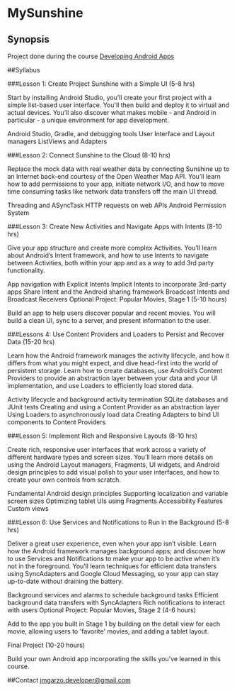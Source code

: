 # MySunshine

## Synopsis
Project done during the course [Developing Android Apps](https://www.udacity.com/course/developing-android-apps--ud853)


##Syllabus

###Lesson 1: Create Project Sunshine with a Simple UI (5-8 hrs)

Start by installing Android Studio, you’ll create your first project with a simple list-based user interface. You'll then build and deploy it to virtual and actual devices. You’ll also discover what makes mobile - and Android in particular - a unique environment for app development.

Android Studio, Gradle, and debugging tools
User Interface and Layout managers
ListViews and Adapters

###Lesson 2: Connect Sunshine to the Cloud (8-10 hrs)

Replace the mock data with real weather data by connecting Sunshine up to an Internet back-end courtesy of the Open Weather Map API. You’ll learn how to add permissions to your app, initiate network I/O, and how to move time consuming tasks like network data transfers off the main UI thread.

Threading and ASyncTask
HTTP requests on web APIs
Android Permission System


###Lesson 3: Create New Activities and Navigate Apps with Intents (8-10 hrs)

Give your app structure and create more complex Activities. You’ll learn about Android’s Intent framework, and how to use Intents to navigate between Activities, both within your app and as a way to add 3rd party functionality.

App navigation with Explicit Intents
Implicit Intents to incorporate 3rd-party apps
Share Intent and the Android sharing framework
Broadcast Intents and Broadcast Receivers
Optional Project: Popular Movies, Stage 1 (5-10 hours)

Build an app to help users discover popular and recent movies. You will build a clean UI, sync to a server, and present information to the user.

###Lessons 4: Use Content Providers and Loaders to Persist and Recover Data (15-20 hrs)

Learn how the Android framework manages the activity lifecycle, and how it differs from what you might expect, and dive head-first into the world of persistent storage. Learn how to create databases, use Android’s Content Providers to provide an abstraction layer between your data and your UI implementation, and use Loaders to efficiently load stored data.

Activity lifecycle and background activity termination
SQLite databases and JUnit tests
Creating and using a Content Provider as an abstraction layer
Using Loaders to asynchronously load data
Creating Adapters to bind UI components to Content Providers

###Lesson 5: Implement Rich and Responsive Layouts (8-10 hrs)

Create rich, responsive user interfaces that work across a variety of different hardware types and screen sizes. You’ll learn more details on using the Android Layout managers, Fragments, UI widgets, and Android design principles to add visual polish to your user interfaces, and how to create your own controls from scratch.

Fundamental Android design principles
Supporting localization and variable screen sizes
Optimizing tablet UIs using Fragments
Accessibility Features
Custom views

###Lesson 6: Use Services and Notifications to Run in the Background (5-8 hrs)

Deliver a great user experience, even when your app isn’t visible. Learn how the Android framework manages background apps; and discover how to use Services and Notifications to make your app to be active when it’s not in the foreground. You’ll learn techniques for efficient data transfers using SyncAdapters and Google Cloud Messaging, so your app can stay up-to-date without draining the battery.

Background services and alarms to schedule background tasks
Efficient background data transfers with SyncAdapters
Rich notifications to interact with users
Optional Project: Popular Movies, Stage 2 (4-6 hours)

Add to the app you built in Stage 1 by building on the detail view for each movie, allowing users to 'favorite' movies, and adding a tablet layout.

Final Project (10-20 hours) 

Build your own Android app incorporating the skills you've learned in this course.

##Contact 
jmgarzo.developer@gmail.com